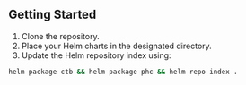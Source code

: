## Getting Started

1. Clone the repository.
2. Place your Helm charts in the designated directory.
3. Update the Helm repository index using:

```sh
helm package ctb && helm package phc && helm repo index .
```
